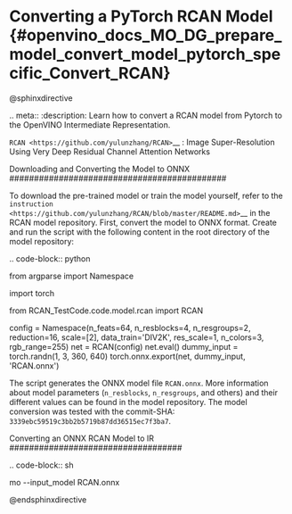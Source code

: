 # Converting a PyTorch RCAN Model {#openvino_docs_MO_DG_prepare_model_convert_model_pytorch_specific_Convert_RCAN}

@sphinxdirective

.. meta::
   :description: Learn how to convert a RCAN model
                 from Pytorch to the OpenVINO Intermediate Representation.


`RCAN <https://github.com/yulunzhang/RCAN>`__ : Image Super-Resolution Using Very Deep Residual Channel Attention Networks

Downloading and Converting the Model to ONNX
############################################

To download the pre-trained model or train the model yourself, refer to the `instruction <https://github.com/yulunzhang/RCAN/blob/master/README.md>`__ in the RCAN model repository. First, convert the model to ONNX format. Create and run the script with the following content in the root
directory of the model repository:

.. code-block:: python

   from argparse import Namespace

   import torch

   from RCAN_TestCode.code.model.rcan import RCAN

   config = Namespace(n_feats=64, n_resblocks=4, n_resgroups=2, reduction=16, scale=[2], data_train='DIV2K', res_scale=1,
                      n_colors=3, rgb_range=255)
   net = RCAN(config)
   net.eval()
   dummy_input = torch.randn(1, 3, 360, 640)
   torch.onnx.export(net, dummy_input, 'RCAN.onnx')


The script generates the ONNX model file ``RCAN.onnx``. More information about model parameters (``n_resblocks``, ``n_resgroups``, and others) and their different values can be found in the model repository. The model conversion was tested with the commit-SHA: ``3339ebc59519c3bb2b5719b87dd36515ec7f3ba7``.

Converting an ONNX RCAN Model to IR
###################################

.. code-block:: sh

   mo --input_model RCAN.onnx


@endsphinxdirective
